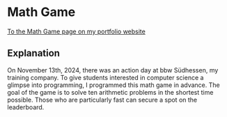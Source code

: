 # Math Game

[To the Math Game page on my portfolio website](https://julian-hoelz.github.io/math-game.html?lang=en)

## Explanation

On November 13th, 2024, there was an action day at bbw Südhessen, my training company. To give students interested in computer science a glimpse into programming, I programmed this math game in advance. The goal of the game is to solve ten arithmetic problems in the shortest time possible. Those who are particularly fast can secure a spot on the leaderboard.
